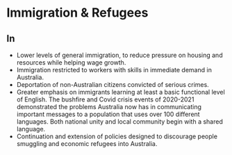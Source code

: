 # Immigration & Refugees

## In

* Lower levels of general immigration, to reduce pressure on housing and resources while helping wage growth.
* Immigration restricted to workers with skills in immediate demand in Australia.
* Deportation of non-Australian citizens convicted of serious crimes.
* Greater emphasis on immigrants learning at least a basic functional level of English. The bushfire and Covid crisis events of 2020-2021 demonstrated the problems Australia now has in communicating important messages to a population that uses over 100 different languages. Both national unity and local community begin with a shared language.
* Continuation and extension of policies designed to discourage people smuggling and economic refugees into Australia.


